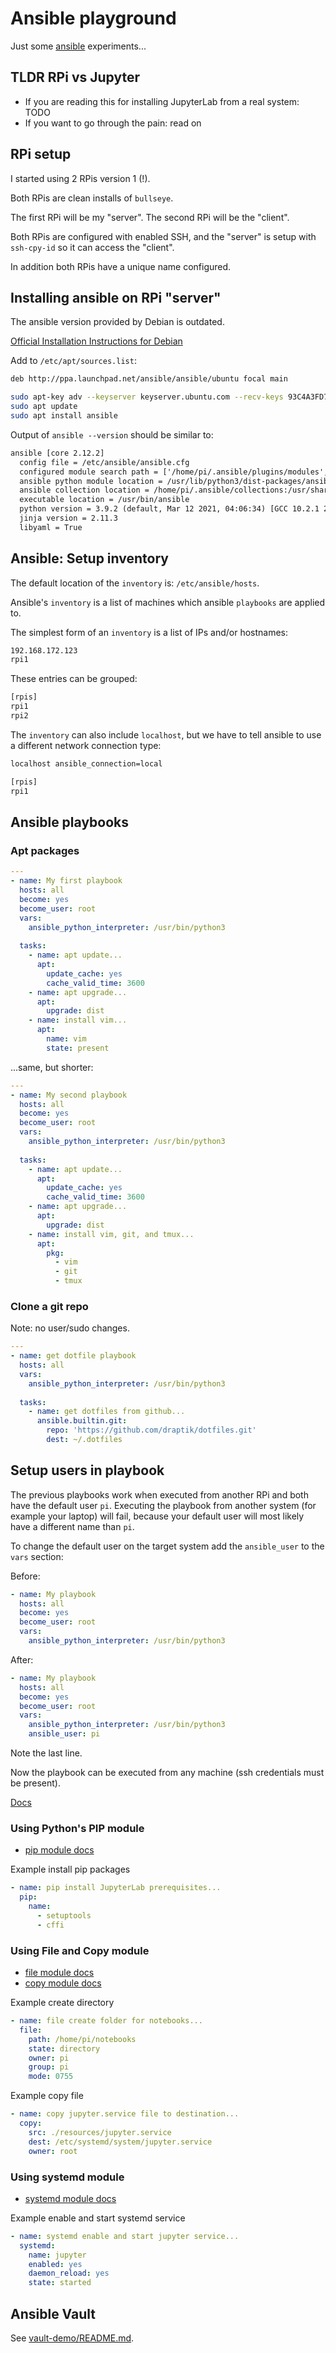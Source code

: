 # Ansible playground

Just some [ansible](https://www.ansible.com/) experiments...

## TLDR RPi vs Jupyter

- If you are reading this for installing JupyterLab from a real system: TODO
- If you want to go through the pain: read on

## RPi setup

I started using 2 RPis version 1 (!).

Both RPis are clean installs of `bullseye`.

The first RPi will be my "server". The second RPi will be the "client".

Both RPis are configured with enabled SSH, and the "server" is setup with `ssh-cpy-id` so it can
access the "client".

In addition both RPis have a unique name configured.

## Installing ansible on RPi "server"

The ansible version provided by Debian is outdated.

[Official Installation Instructions for Debian](https://docs.ansible.com/ansible/latest/installation_guide/intro_installation.html#installing-ansible-on-debian)

Add to `/etc/apt/sources.list`:

```txt
deb http://ppa.launchpad.net/ansible/ansible/ubuntu focal main
```

```sh
sudo apt-key adv --keyserver keyserver.ubuntu.com --recv-keys 93C4A3FD7BB9C367
sudo apt update
sudo apt install ansible
```

Output of `ansible --version` should be similar to:

```txt
ansible [core 2.12.2]
  config file = /etc/ansible/ansible.cfg
  configured module search path = ['/home/pi/.ansible/plugins/modules', '/usr/share/ansible/plugins/modules']
  ansible python module location = /usr/lib/python3/dist-packages/ansible
  ansible collection location = /home/pi/.ansible/collections:/usr/share/ansible/collections
  executable location = /usr/bin/ansible
  python version = 3.9.2 (default, Mar 12 2021, 04:06:34) [GCC 10.2.1 20210110]
  jinja version = 2.11.3
  libyaml = True
```

## Ansible: Setup inventory

The default location of the `inventory` is: `/etc/ansible/hosts`.

Ansible's `inventory` is a list of machines which ansible `playbooks` are applied to.

The simplest form of an `inventory` is a list of IPs and/or hostnames:

```txt
192.168.172.123
rpi1
```

These entries can be grouped:

```txt
[rpis]
rpi1
rpi2
```

The `inventory` can also include `localhost`, but we have to tell ansible to use a different network
connection type:

```txt
localhost ansible_connection=local

[rpis]
rpi1
```

## Ansible playbooks

### Apt packages

```yml
---
- name: My first playbook
  hosts: all
  become: yes
  become_user: root
  vars:
    ansible_python_interpreter: /usr/bin/python3
 
  tasks:
    - name: apt update...
      apt:
        update_cache: yes
        cache_valid_time: 3600
    - name: apt upgrade...
      apt:
        upgrade: dist
    - name: install vim...
      apt:
        name: vim
        state: present
```

...same, but shorter:

```yml
---
- name: My second playbook
  hosts: all
  become: yes
  become_user: root
  vars:
    ansible_python_interpreter: /usr/bin/python3
 
  tasks:
    - name: apt update...
      apt:
        update_cache: yes
        cache_valid_time: 3600
    - name: apt upgrade...
      apt:
        upgrade: dist
    - name: install vim, git, and tmux...
      apt:
        pkg:
          - vim
          - git
          - tmux
```

### Clone a git repo

Note: no user/sudo changes.

```yml
---
- name: get dotfile playbook
  hosts: all
  vars:
    ansible_python_interpreter: /usr/bin/python3
 
  tasks:
    - name: get dotfiles from github...
      ansible.builtin.git:
        repo: 'https://github.com/draptik/dotfiles.git'
        dest: ~/.dotfiles
```

## Setup users in playbook

The previous playbooks work when executed from another RPi and both have the default user `pi`.
Executing the playbook from another system (for example your laptop) will fail, because your default
user will most likely have a different name than `pi`.

To change the default user on the target system add the `ansible_user` to the `vars` section:

Before:

```yml
- name: My playbook
  hosts: all
  become: yes
  become_user: root
  vars:
    ansible_python_interpreter: /usr/bin/python3
```

After:

```yml
- name: My playbook
  hosts: all
  become: yes
  become_user: root
  vars:
    ansible_python_interpreter: /usr/bin/python3
    ansible_user: pi
```

Note the last line.

Now the playbook can be executed from any machine (ssh credentials must be present).

[Docs](https://docs.ansible.com/ansible/latest/user_guide/connection_details.html)

### Using Python's PIP module

- [pip module docs](https://docs.ansible.com/ansible/latest/collections/ansible/builtin/pip_module.html)

Example install pip packages

```yml
- name: pip install JupyterLab prerequisites...
  pip:
    name:
      - setuptools
      - cffi
```

### Using File and Copy module

- [file module docs](https://docs.ansible.com/ansible/latest/collections/ansible/builtin/file_module.html)
- [copy module docs](https://docs.ansible.com/ansible/latest/collections/ansible/builtin/copy_module.html)

Example create directory

```yml
- name: file create folder for notebooks...
  file:
    path: /home/pi/notebooks
    state: directory
    owner: pi
    group: pi
    mode: 0755
```

Example copy file

```yml
- name: copy jupyter.service file to destination...
  copy:
    src: ./resources/jupyter.service
    dest: /etc/systemd/system/jupyter.service
    owner: root
```

### Using systemd module

- [systemd module docs](https://docs.ansible.com/ansible/latest/collections/ansible/builtin/systemd_module.html)

Example enable and start systemd service

```yml
- name: systemd enable and start jupyter service...
  systemd:
    name: jupyter
    enabled: yes
    daemon_reload: yes
    state: started
```

## Ansible Vault

See [vault-demo/README.md](./vault-demo/README.md).

